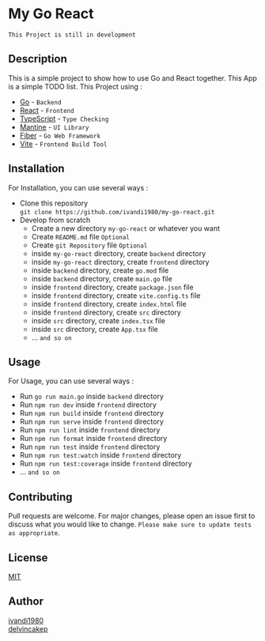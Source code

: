 # My Go React

`This Project is still in development`

## Description
This is a simple project to show how to use Go and React together.
This App is a simple TODO list.
This Project using :
- [Go](https://golang.org/) - `Backend`
- [React](https://reactjs.org/) - `Frontend`
- [TypeScript](https://www.typescriptlang.org/) - `Type Checking`
- [Mantine](https://mantine.dev/) - `UI Library`
- [Fiber](https://gofiber.io/) - `Go Web Framework`
- [Vite](https://vitejs.dev/) - `Frontend Build Tool`

## Installation
For Installation, you can use several ways :
- Clone this repository  
`git clone https://github.com/ivandi1980/my-go-react.git`
- Develop from scratch
  - Create a new directory `my-go-react` or whatever you want
  - Create `README.md` file `Optional`
  - Create `git Repository` file `Optional`
  - inside `my-go-react` directory, create `backend` directory
  - inside `my-go-react` directory, create `frontend` directory
  - inside `backend` directory, create `go.mod` file
  - inside `backend` directory, create `main.go` file
  - inside `frontend` directory, create `package.json` file
  - inside `frontend` directory, create `vite.config.ts` file
  - inside `frontend` directory, create `index.html` file
  - inside `frontend` directory, create `src` directory
  - inside `src` directory, create `index.tsx` file
  - inside `src` directory, create `App.tsx` file
  - ... `and so on`

## Usage
For Usage, you can use several ways :
- Run `go run main.go` inside `backend` directory
- Run `npm run dev` inside `frontend` directory
- Run `npm run build` inside `frontend` directory
- Run `npm run serve` inside `frontend` directory
- Run `npm run lint` inside `frontend` directory
- Run `npm run format` inside `frontend` directory
- Run `npm run test` inside `frontend` directory
- Run `npm run test:watch` inside `frontend` directory
- Run `npm run test:coverage` inside `frontend` directory
- ... `and so on`

## Contributing
Pull requests are welcome. For major changes, please open an issue first to discuss what you would like to change.
`Please make sure to update tests as appropriate`.

## License
[MIT](https://choosealicense.com/licenses/mit/)

## Author
[ivandi1980](https://linkedin.com/in/ivandi1980)  
[delvincakep](https://github.com/devincakep)
